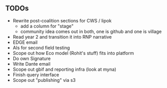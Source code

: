 ## TODOs

* Rewrite post-coalition sections for CWS / lipok
	- add a column for "stage" 
	- community idea comes out in both, one is github and one is village
* Read year 2 and transition it into RNP narrative
* EDGE email  
* AIs for second field testing 
* Scope out how Eco model (Rohit's stuff) fits into platform 
* Do own Signature
* Write  Dante email
* Scope out gbif and reporting infra (look at myna) 
* Finish query interface 
* Scope out "publishing" via s3


